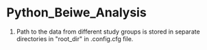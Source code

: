 # Python_Beiwe_Analysis

1. Path to the data from different study groups is stored in separate directories in "root_dir" in .config.cfg file.

